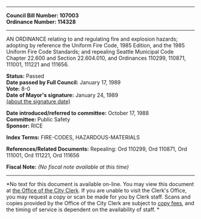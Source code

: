 * * * * *  
  
**Council Bill Number: [](#h0)[](#h2)107003**   
**Ordinance Number: 114328**  
  
* * * * *  
  
AN ORDINANCE relating to and regulating fire and explosion hazards; adopting by reference the Uniform Fire Code, 1985 Edition, and the 1985 Uniform Fire Code Standards; and repealing Seattle Municipal Code Chapter 22.600 and Section 22.604.010, and Ordinances 110299, 110871, 111001, 111221 and 111656.  
  
**Status:** Passed   
**Date passed by Full Council:** January 17, 1989   
**Vote:** 8-0   
**Date of Mayor's signature:** January 24, 1989   
[(about the signature date)](/~public/approvaldate.htm)   
  
  
**Date introduced/referred to committee:** October 17, 1988   
**Committee:** Public Safety   
**Sponsor:** RICE   
  
**Index Terms:** FIRE-CODES, HAZARDOUS-MATERIALS  
  
**References/Related Documents:** Repealing: Ord 110299, Ord 110871, Ord 111001, Ord 111221, Ord 111656  
  
**Fiscal Note:** *(No fiscal note available at this time)*  
  
* * * * *  
  
*No text for this document is available on-line. You may view this document at [the Office of the City Clerk](http://www.seattle.gov/leg/clerk/contactUs.htm). If you are unable to visit the Clerk's Office, you may request a copy or scan be made for you by Clerk staff. Scans and copies provided by the Office of the City Clerk are subject to [copy fees](http://clerk.seattle.gov/~public/clerkfees.htm), and the timing of service is dependent on the availability of staff. *  
  
  
